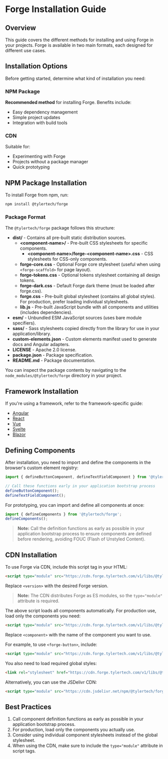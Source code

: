 # Forge Installation Guide

## Overview

This guide covers the different methods for installing and using Forge in your projects. Forge is available in two main formats, each designed for different use cases.

## Installation Options

Before getting started, determine what kind of installation you need:

### NPM Package

**Recommended method** for installing Forge. Benefits include:
- Easy dependency management 
- Simple project updates
- Integration with build tools

### CDN

Suitable for:
- Experimenting with Forge
- Projects without a package manager
- Quick prototyping

## NPM Package Installation

To install Forge from npm, run:

```bash
npm install @tylertech/forge
```

### Package Format

The `@tylertech/forge` package follows this structure:

- **dist/** - Contains all pre-built static distribution sources.
  - **\<component-name\>/** - Pre-built CSS stylesheets for specific components.
    - **\<component-name\>/forge-\<component-name\>.css** - CSS stylesheets for CSS-only components.
  - **forge-core.css** - Optional Forge core stylesheet (useful when using `<forge-scaffold>` for page layout).
  - **forge-tokens.css** - Optional tokens stylesheet containing all design tokens.
  - **forge-dark.css** - Default Forge dark theme (must be loaded after forge.css).
  - **forge.css** - Pre-built global stylesheet (contains all global styles). For production, prefer loading individual stylesheets.
  - **lib.js** - Pre-built JavaScript bundle with all components and utilities (includes dependencies).
- **esm/** - Unbundled ESM JavaScript sources (uses bare module specifiers).
- **sass/** - Sass stylesheets copied directly from the library for use in your application/library.
- **custom-elements.json** - Custom elements manifest used to generate docs and Angular adapters.
- **LICENSE** - Apache 2.0 license.
- **package.json** - Package specification.
- **README.md** - Package documentation.

You can inspect the package contents by navigating to the `node_modules/@tylertech/forge` directory in your project.

## Framework Installation

If you're using a framework, refer to the framework-specific guide:

- [Angular](https://your-link-to-angular-guide)
- [React](https://your-link-to-react-guide)
- [Vue](https://your-link-to-vue-guide)
- [Svelte](https://your-link-to-svelte-guide)
- [Blazor](https://your-link-to-blazor-guide)

## Defining Components

After installation, you need to import and define the components in the browser's custom element registry:

```javascript
import { defineButtonComponent, defineTextFieldComponent } from '@tylertech/forge';

// Call these functions early in your application bootstrap process
defineButtonComponent();
defineTextFieldComponent();
```

For prototyping, you can import and define all components at once:

```javascript
import { defineComponents } from '@tylertech/forge';
defineComponents();
```

> **Note:** Call the definition functions as early as possible in your application bootstrap process to ensure components are defined before rendering, avoiding FOUC (Flash of Unstyled Content).

## CDN Installation

To use Forge via CDN, include this script tag in your HTML:

```html
<script type="module" src="https://cdn.forge.tylertech.com/v1/libs/@tylertech/forge@<version>/index.js"></script>
```

Replace `<version>` with the desired Forge version.

> **Note:** The CDN distributes Forge as ES modules, so the `type="module"` attribute is required.

The above script loads all components automatically. For production use, load only the components you need:

```html
<script type="module" src="https://cdn.forge.tylertech.com/v1/libs/@tylertech/forge@<version>/<component>/index.js"></script>
```

Replace `<component>` with the name of the component you want to use.

For example, to use `<forge-button>`, include:

```html
<script type="module" src="https://cdn.forge.tylertech.com/v1/libs/@tylertech/forge@<version>/button/index.js"></script>
```

You also need to load required global styles:

```html
<link rel="stylesheet" href="https://cdn.forge.tylertech.com/v1/libs/@tylertech/forge@<version>/forge.css" />
```

Alternatively, you can use the JSDelivr CDN:

```html
<script type="module" src="https://cdn.jsdelivr.net/npm/@tylertech/forge@<version>/dist/esm/index.js"></script>
```

## Best Practices

1. Call component definition functions as early as possible in your application bootstrap process.
2. For production, load only the components you actually use.
3. Consider using individual component stylesheets instead of the global stylesheet.
4. When using the CDN, make sure to include the `type="module"` attribute in script tags.

